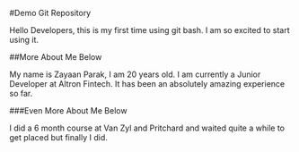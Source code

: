 #Demo Git Repository

Hello Developers, this is my first time using git bash. I am so excited to start using it.

##More About Me Below

My name is Zayaan Parak, I am 20 years old. I am currently a Junior Developer at Altron Fintech.
It has been an absolutely amazing experience so far.

###Even More About Me Below

I did a 6 month course at Van Zyl and Pritchard and waited quite a while to get placed but finally I did.
